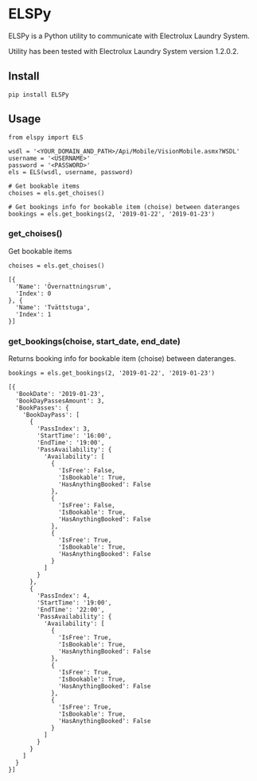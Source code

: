 # ELSPy

ELSPy is a Python utility to communicate with Electrolux Laundry System.

Utility has been tested with Electrolux Laundry System version 1.2.0.2.

## Install

`pip install ELSPy`

## Usage

```
from elspy import ELS

wsdl = '<YOUR_DOMAIN_AND_PATH>/Api/Mobile/VisionMobile.asmx?WSDL'
username = '<USERNAME>'
password = '<PASSWORD>'
els = ELS(wsdl, username, password)

# Get bookable items
choises = els.get_choises()

# Get bookings info for bookable item (choise) between dateranges
bookings = els.get_bookings(2, '2019-01-22', '2019-01-23')
```

### get_choises()

Get bookable items

```
choises = els.get_choises()
```

```
[{
  'Name': 'Övernattningsrum',
  'Index': 0
}, {
  'Name': 'Tvättstuga',
  'Index': 1
}]
```

### get_bookings(choise, start_date, end_date)

Returns booking info for bookable item (choise) between dateranges.

```
bookings = els.get_bookings(2, '2019-01-22', '2019-01-23')
```

```
[{
  'BookDate': '2019-01-23',
  'BookDayPassesAmount': 3,
  'BookPasses': {
    'BookDayPass': [
      {
        'PassIndex': 3,
        'StartTime': '16:00',
        'EndTime': '19:00',
        'PassAvailability': {
          'Availability': [
            {
              'IsFree': False,
              'IsBookable': True,
              'HasAnythingBooked': False
            },
            {
              'IsFree': False,
              'IsBookable': True,
              'HasAnythingBooked': False
            },
            {
              'IsFree': True,
              'IsBookable': True,
              'HasAnythingBooked': False
            }
          ]
        }
      },
      {
        'PassIndex': 4,
        'StartTime': '19:00',
        'EndTime': '22:00',
        'PassAvailability': {
          'Availability': [
            {
              'IsFree': True,
              'IsBookable': True,
              'HasAnythingBooked': False
            },
            {
              'IsFree': True,
              'IsBookable': True,
              'HasAnythingBooked': False
            },
            {
              'IsFree': True,
              'IsBookable': True,
              'HasAnythingBooked': False
            }
          ]
        }
      }
    ]
  }
}]
```